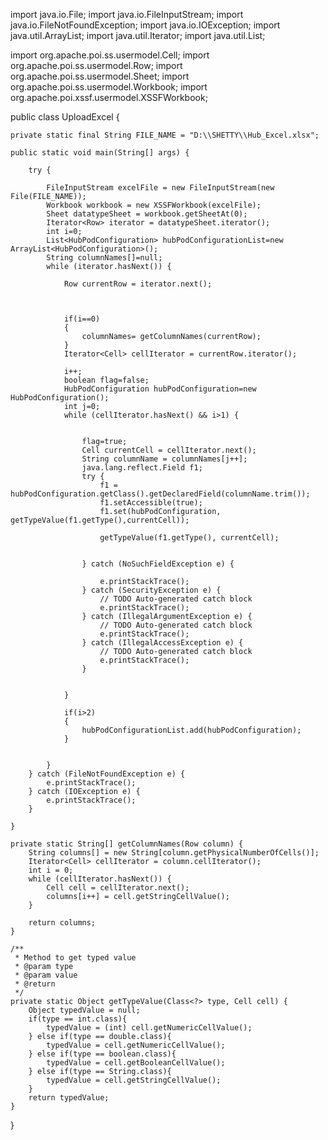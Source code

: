 


import java.io.File;
import java.io.FileInputStream;
import java.io.FileNotFoundException;
import java.io.IOException;
import java.util.ArrayList;
import java.util.Iterator;
import java.util.List;

import org.apache.poi.ss.usermodel.Cell;
import org.apache.poi.ss.usermodel.Row;
import org.apache.poi.ss.usermodel.Sheet;
import org.apache.poi.ss.usermodel.Workbook;
import org.apache.poi.xssf.usermodel.XSSFWorkbook;

public class UploadExcel {

    private static final String FILE_NAME = "D:\\SHETTY\\Hub_Excel.xlsx";

    public static void main(String[] args) {

        try {

            FileInputStream excelFile = new FileInputStream(new File(FILE_NAME));
            Workbook workbook = new XSSFWorkbook(excelFile);
            Sheet datatypeSheet = workbook.getSheetAt(0);
            Iterator<Row> iterator = datatypeSheet.iterator();
            int i=0;
            List<HubPodConfiguration> hubPodConfigurationList=new ArrayList<HubPodConfiguration>();
            String columnNames[]=null;
            while (iterator.hasNext()) {

                Row currentRow = iterator.next();
                
                
                
                if(i==0)
                {
                	columnNames= getColumnNames(currentRow);
                }
                Iterator<Cell> cellIterator = currentRow.iterator();
                
                i++;
                boolean flag=false;
                HubPodConfiguration hubPodConfiguration=new HubPodConfiguration();
                int j=0;
                while (cellIterator.hasNext() && i>1) {
                	
                	
                	flag=true;
                    Cell currentCell = cellIterator.next();
                    String columnName = columnNames[j++];
                    java.lang.reflect.Field f1;
					try {
						f1 = hubPodConfiguration.getClass().getDeclaredField(columnName.trim());
						f1.setAccessible(true);
	                    f1.set(hubPodConfiguration, getTypeValue(f1.getType(),currentCell));
	                    
	                    getTypeValue(f1.getType(), currentCell);
	                    
	                    
					} catch (NoSuchFieldException e) {
						 
						e.printStackTrace();
					} catch (SecurityException e) {
						// TODO Auto-generated catch block
						e.printStackTrace();
					} catch (IllegalArgumentException e) {
						// TODO Auto-generated catch block
						e.printStackTrace();
					} catch (IllegalAccessException e) {
						// TODO Auto-generated catch block
						e.printStackTrace();
					}
                    

                }
                
                if(i>2)
                {
                	hubPodConfigurationList.add(hubPodConfiguration);
                }
                 

            }
        } catch (FileNotFoundException e) {
            e.printStackTrace();
        } catch (IOException e) {
            e.printStackTrace();
        }

    }
    
    private static String[] getColumnNames(Row column) {
        String columns[] = new String[column.getPhysicalNumberOfCells()];
        Iterator<Cell> cellIterator = column.cellIterator();
        int i = 0;
        while (cellIterator.hasNext()) {
            Cell cell = cellIterator.next();
            columns[i++] = cell.getStringCellValue();
        }        
        
        return columns;
    }
    
    /**
     * Method to get typed value
     * @param type
     * @param value 
     * @return
     */
    private static Object getTypeValue(Class<?> type, Cell cell) {
        Object typedValue = null;
        if(type == int.class){
            typedValue = (int) cell.getNumericCellValue();
        } else if(type == double.class){
            typedValue = cell.getNumericCellValue();
        } else if(type == boolean.class){
            typedValue = cell.getBooleanCellValue();
        } else if(type == String.class){
            typedValue = cell.getStringCellValue();
        }
        return typedValue;
    }    
    
}



